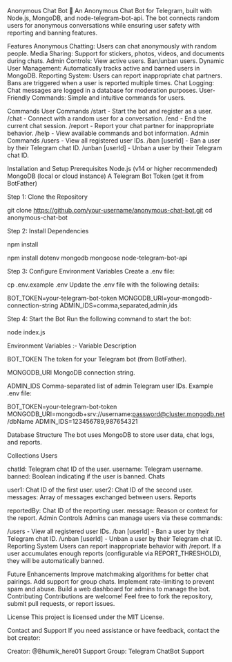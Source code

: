 Anonymous Chat Bot 🤖
An Anonymous Chat Bot for Telegram, built with Node.js, MongoDB, and node-telegram-bot-api. The bot connects random users for anonymous conversations while ensuring user safety with reporting and banning features.

Features
Anonymous Chatting: Users can chat anonymously with random people.
Media Sharing: Support for stickers, photos, videos, and documents during chats.
Admin Controls:
View active users.
Ban/unban users.
Dynamic User Management: Automatically tracks active and banned users in MongoDB.
Reporting System: Users can report inappropriate chat partners. Bans are triggered when a user is reported multiple times.
Chat Logging: Chat messages are logged in a database for moderation purposes.
User-Friendly Commands: Simple and intuitive commands for users.


Commands
User Commands
/start - Start the bot and register as a user.
/chat - Connect with a random user for a conversation.
/end - End the current chat session.
/report - Report your chat partner for inappropriate behavior.
/help - View available commands and bot information.
Admin Commands
/users - View all registered user IDs.
/ban [userId] - Ban a user by their Telegram chat ID.
/unban [userId] - Unban a user by their Telegram chat ID.


Installation and Setup
Prerequisites
Node.js (v14 or higher recommended)
MongoDB (local or cloud instance)
A Telegram Bot Token (get it from BotFather)

Step 1: Clone the Repository

git clone https://github.com/your-username/anonymous-chat-bot.git
cd anonymous-chat-bot

Step 2: Install Dependencies

npm install

npm install dotenv mongodb mongoose node-telegram-bot-api

Step 3: Configure Environment Variables
Create a .env file:

cp .env.example .env
Update the .env file with the following details:

BOT_TOKEN=your-telegram-bot-token
MONGODB_URI=your-mongodb-connection-string
ADMIN_IDS=comma,separated,admin,ids


Step 4: Start the Bot
Run the following command to start the bot:

node index.js

Environment Variables  :- Variable Description

BOT_TOKEN The token for your Telegram bot (from BotFather).

MONGODB_URI MongoDB connection string.

ADMIN_IDS Comma-separated list of admin Telegram user IDs.
Example .env file:


BOT_TOKEN=your-telegram-bot-token
MONGODB_URI=mongodb+srv://username:password@cluster.mongodb.net/dbName
ADMIN_IDS=123456789,987654321

Database Structure
The bot uses MongoDB to store user data, chat logs, and reports.

Collections
Users

chatId: Telegram chat ID of the user.
username: Telegram username.
banned: Boolean indicating if the user is banned.
Chats

user1: Chat ID of the first user.
user2: Chat ID of the second user.
messages: Array of messages exchanged between users.
Reports

reportedBy: Chat ID of the reporting user.
message: Reason or context for the report.
Admin Controls
Admins can manage users via these commands:

/users - View all registered user IDs.
/ban [userId] - Ban a user by their Telegram chat ID.
/unban [userId] - Unban a user by their Telegram chat ID.
Reporting System
Users can report inappropriate behavior with /report. If a user accumulates enough reports (configurable via REPORT_THRESHOLD), they will be automatically banned.

Future Enhancements
Improve matchmaking algorithms for better chat pairings.
Add support for group chats.
Implement rate-limiting to prevent spam and abuse.
Build a web dashboard for admins to manage the bot.
Contributing
Contributions are welcome! Feel free to fork the repository, submit pull requests, or report issues.

License
This project is licensed under the MIT License.

Contact and Support
If you need assistance or have feedback, contact the bot creator:

Creator: @Bhumik_here01
Support Group: Telegram ChatBot Support
